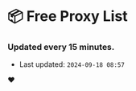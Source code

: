 # :package: Free Proxy List
### Updated every 15 minutes.

- Last updated: `2024-09-18 08:57`

:heart:
